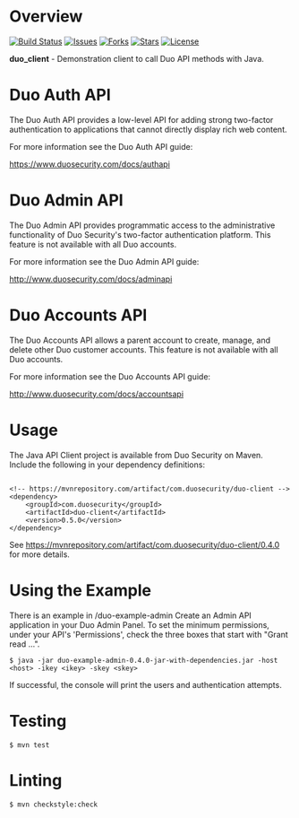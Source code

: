 # Overview

[![Build Status](https://github.com/duosecurity/duo_client_java/workflows/Java%20CI/badge.svg?branch=master)](https://github.com/duosecurity/duo_client_java/actions)
[![Issues](https://img.shields.io/github/issues/duosecurity/duo_client_java)](https://github.com/duosecurity/duo_client_java/issues)
[![Forks](https://img.shields.io/github/forks/duosecurity/duo_client_java)](https://github.com/duosecurity/duo_client_java/network/members)
[![Stars](https://img.shields.io/github/stars/duosecurity/duo_client_java)](https://github.com/duosecurity/duo_client_java/stargazers)
[![License](https://img.shields.io/badge/License-View%20License-orange)](https://github.com/duosecurity/duo_client_java/blob/master/LICENSE)

**duo_client** - Demonstration client to call Duo API methods
with Java.

# Duo Auth API

The Duo Auth API provides a low-level API for adding strong two-factor
authentication to applications that cannot directly display rich web
content.

For more information see the Duo Auth API guide:

<https://www.duosecurity.com/docs/authapi>

# Duo Admin API

The Duo Admin API provides programmatic access to the administrative
functionality of Duo Security's two-factor authentication platform.
This feature is not available with all Duo accounts.

For more information see the Duo Admin API guide:

<http://www.duosecurity.com/docs/adminapi>

# Duo Accounts API

The Duo Accounts API allows a parent account to create, manage, and
delete other Duo customer accounts. This feature is not available with
all Duo accounts.

For more information see the Duo Accounts API guide:

<http://www.duosecurity.com/docs/accountsapi>

# Usage

The Java API Client project is available from Duo Security on Maven.  Include the following in your dependency definitions:
```

<!-- https://mvnrepository.com/artifact/com.duosecurity/duo-client -->
<dependency>
    <groupId>com.duosecurity</groupId>
    <artifactId>duo-client</artifactId>
    <version>0.5.0</version>
</dependency>
```

See https://mvnrepository.com/artifact/com.duosecurity/duo-client/0.4.0 for more details.

# Using the Example
There is an example in /duo-example-admin
Create an Admin API application in your Duo Admin Panel. 
To set the minimum permissions, under your API's 'Permissions', check the three boxes that start with "Grant read ...".
```
$ java -jar duo-example-admin-0.4.0-jar-with-dependencies.jar -host <host> -ikey <ikey> -skey <skey>
```
If successful, the console will print the users and authentication attempts.


# Testing

```
$ mvn test
```

# Linting

```
$ mvn checkstyle:check
```
